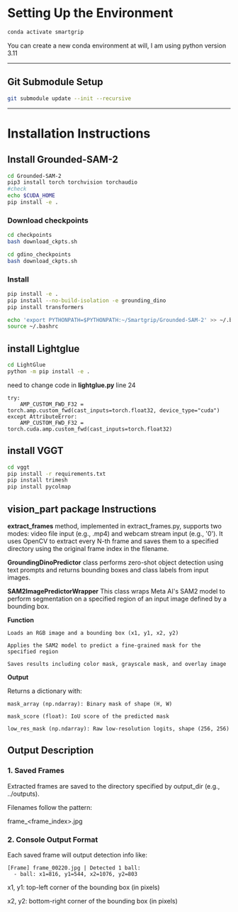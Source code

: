 # Setting Up the Environment

```bash
conda activate smartgrip
```

You can create a new conda environment at will, I am using python version 3.11

---

## Git Submodule Setup


```bash
git submodule update --init --recursive
```
---

# Installation Instructions

## Install Grounded-SAM-2

```bash
cd Grounded-SAM-2
pip3 install torch torchvision torchaudio
#check
echo $CUDA_HOME
pip install -e .
```

### Download checkpoints

```bash
cd checkpoints
bash download_ckpts.sh

cd gdino_checkpoints
bash download_ckpts.sh
```

### Install

```bash
pip install -e .
pip install --no-build-isolation -e grounding_dino
pip install transformers

echo 'export PYTHONPATH=$PYTHONPATH:~/Smartgrip/Grounded-SAM-2' >> ~/.bashrc
source ~/.bashrc
```

## install Lightglue
```bash
cd LightGlue
python -m pip install -e .
```
need to change code in **lightglue.py** line 24

    try:
        AMP_CUSTOM_FWD_F32 = torch.amp.custom_fwd(cast_inputs=torch.float32, device_type="cuda")
    except AttributeError:
        AMP_CUSTOM_FWD_F32 = torch.cuda.amp.custom_fwd(cast_inputs=torch.float32)

## install VGGT

```bash
cd vggt
pip install -r requirements.txt
pip install trimesh
pip install pycolmap
```
## vision_part package Instructions

**extract_frames** method, implemented in extract_frames.py, supports two modes: video file input (e.g., .mp4) and webcam stream input (e.g., '0'). It uses OpenCV to extract every N-th frame and saves them to a specified directory using the original frame index in the filename.

**GroundingDinoPredictor** class performs zero-shot object detection using text prompts and returns bounding boxes and class labels from input images.

**SAM2ImagePredictorWrapper** This class wraps Meta AI's SAM2 model to perform segmentation on a specified region of an input image defined by a bounding box.

**Function**

    Loads an RGB image and a bounding box (x1, y1, x2, y2)

    Applies the SAM2 model to predict a fine-grained mask for the specified region

    Saves results including color mask, grayscale mask, and overlay image

**Output**

Returns a dictionary with:

    mask_array (np.ndarray): Binary mask of shape (H, W)

    mask_score (float): IoU score of the predicted mask

    low_res_mask (np.ndarray): Raw low-resolution logits, shape (256, 256)

## Output Description

### 1. Saved Frames

Extracted frames are saved to the directory specified by output_dir (e.g., ../outputs).

Filenames follow the pattern:

frame_<frame_index>.jpg

### 2.  Console Output Format

Each saved frame will output detection info like:

    [Frame] frame_00220.jpg | Detected 1 ball:
      - ball: x1=816, y1=544, x2=1076, y2=803

x1, y1: top-left corner of the bounding box (in pixels)

x2, y2: bottom-right corner of the bounding box (in pixels)